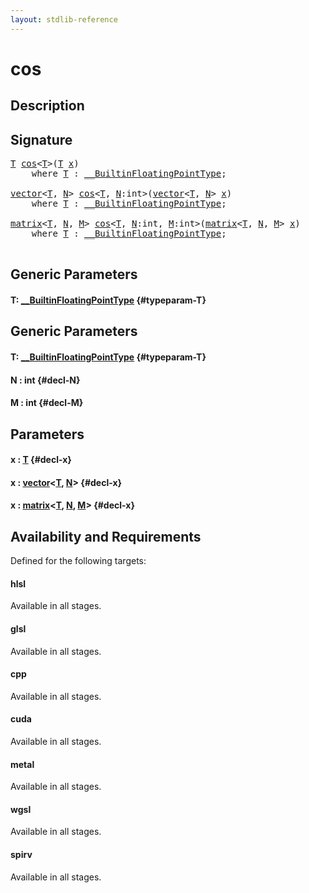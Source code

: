 ```yaml
---
layout: stdlib-reference
---
```


# cos

## Description





## Signature 

<pre>
<a href="/stdlib-reference/global-decls/cos#typeparam-T" class="code_type">T</a> <a href="/stdlib-reference/global-decls/cos">cos</a>&lt;<a href="/stdlib-reference/global-decls/cos#typeparam-T" class="code_type">T</a>&gt;(<a href="/stdlib-reference/global-decls/cos#typeparam-T" class="code_type">T</a> <a href="/stdlib-reference/global-decls/cos#decl-x" class="code_param">x</a>)
    <span class='code_keyword'>where</span> <a href="/stdlib-reference/global-decls/cos#typeparam-T" class="code_type">T</a> : <a href="/stdlib-reference/interfaces/BuiltinFloatingPointType/index">__BuiltinFloatingPointType</a>;

<a href="/stdlib-reference/types/vector/index">vector</a>&lt;<a href="/stdlib-reference/types/vector/index#typeparam-T" class="code_type">T</a>, <a href="/stdlib-reference/types/vector/index#decl-N" class="code_var">N</a>&gt; <a href="/stdlib-reference/global-decls/cos">cos</a>&lt;<a href="/stdlib-reference/global-decls/cos#typeparam-T" class="code_type">T</a>, <a href="/stdlib-reference/global-decls/cos#decl-N" class="code_var">N</a>:int&gt;(<a href="/stdlib-reference/types/vector/index">vector</a>&lt;<a href="/stdlib-reference/types/vector/index#typeparam-T" class="code_type">T</a>, <a href="/stdlib-reference/types/vector/index#decl-N" class="code_var">N</a>&gt; <a href="/stdlib-reference/global-decls/cos#decl-x" class="code_param">x</a>)
    <span class='code_keyword'>where</span> <a href="/stdlib-reference/global-decls/cos#typeparam-T" class="code_type">T</a> : <a href="/stdlib-reference/interfaces/BuiltinFloatingPointType/index">__BuiltinFloatingPointType</a>;

<a href="/stdlib-reference/types/matrix/index">matrix</a>&lt;<a href="/stdlib-reference/types/matrix/T" class="code_type">T</a>, <a href="/stdlib-reference/types/matrix/index#decl-N" class="code_var">N</a>, <a href="/stdlib-reference/types/matrix/index#decl-M" class="code_var">M</a>&gt; <a href="/stdlib-reference/global-decls/cos">cos</a>&lt;<a href="/stdlib-reference/global-decls/cos#typeparam-T" class="code_type">T</a>, <a href="/stdlib-reference/global-decls/cos#decl-N" class="code_var">N</a>:int, <a href="/stdlib-reference/global-decls/cos#decl-M" class="code_var">M</a>:int&gt;(<a href="/stdlib-reference/types/matrix/index">matrix</a>&lt;<a href="/stdlib-reference/types/matrix/T" class="code_type">T</a>, <a href="/stdlib-reference/types/matrix/index#decl-N" class="code_var">N</a>, <a href="/stdlib-reference/types/matrix/index#decl-M" class="code_var">M</a>&gt; <a href="/stdlib-reference/global-decls/cos#decl-x" class="code_param">x</a>)
    <span class='code_keyword'>where</span> <a href="/stdlib-reference/global-decls/cos#typeparam-T" class="code_type">T</a> : <a href="/stdlib-reference/interfaces/BuiltinFloatingPointType/index">__BuiltinFloatingPointType</a>;

</pre>

## Generic Parameters

#### T: [\_\_BuiltinFloatingPointType](/stdlib-reference/interfaces/BuiltinFloatingPointType/index) {#typeparam-T}

## Generic Parameters

#### T: [\_\_BuiltinFloatingPointType](/stdlib-reference/interfaces/BuiltinFloatingPointType/index) {#typeparam-T}
#### N  : int {#decl-N}
#### M  : int {#decl-M}

## Parameters

#### x  : [T](/stdlib-reference/global-decls/cos#typeparam-T) {#decl-x}
#### x  : [vector](/stdlib-reference/types/vector/index)\<[T](/stdlib-reference/types/vector/index#typeparam-T), [N](/stdlib-reference/types/vector/index#decl-N)\> {#decl-x}
#### x  : [matrix](/stdlib-reference/types/matrix/index)\<[T](/stdlib-reference/types/matrix/T), [N](/stdlib-reference/types/matrix/index#decl-N), [M](/stdlib-reference/types/matrix/index#decl-M)\> {#decl-x}

## Availability and Requirements

Defined for the following targets:

#### hlsl
Available in all stages.

#### glsl
Available in all stages.

#### cpp
Available in all stages.

#### cuda
Available in all stages.

#### metal
Available in all stages.

#### wgsl
Available in all stages.

#### spirv
Available in all stages.



